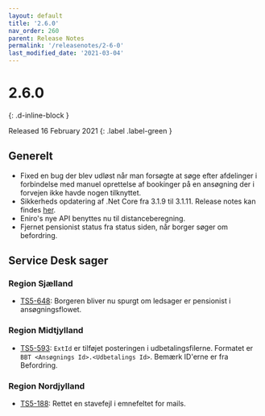 ```yaml
---
layout: default
title: '2.6.0'
nav_order: 260
parent: Release Notes
permalink: '/releasenotes/2-6-0'
last_modified_date: '2021-03-04'
---
```


# 2.6.0
{: .d-inline-block }

Released 16 February 2021 
{: .label .label-green }

## Generelt
- Fixed en bug der blev udløst når man forsøgte at søge efter afdelinger i forbindelse med manuel oprettelse af bookinger på en ansøgning der i forvejen ikke havde nogen tilknyttet.
- Sikkerheds opdatering af .Net Core fra 3.1.9 til 3.1.11. Release notes kan findes [her](https://github.com/dotnet/core/blob/master/release-notes/3.1/3.1.11/3.1.11.md).
- Eniro's nye API benyttes nu til distanceberegning. 
- Fjernet pensionist status fra status siden, når borger søger om befordring. 

## Service Desk sager

### Region Sjælland
- [TS5-648](https://sd.trifork.com/browse/TS5-648): Borgeren bliver nu spurgt om ledsager er pensionist i ansøgningsflowet.

### Region Midtjylland
- [TS5-593](https://sd.trifork.com/browse/TS5-593): `ExtId` er tilføjet posteringen i udbetalingsfilerne. Formatet er `BBT <Ansøgnings Id>.<Udbetalings Id>`. Bemærk ID'erne er fra Befordring.

### Region Nordjylland
- [TS5-188](https://sd.trifork.com/browse/TS5-188): Rettet en stavefejl i emnefeltet for mails.
